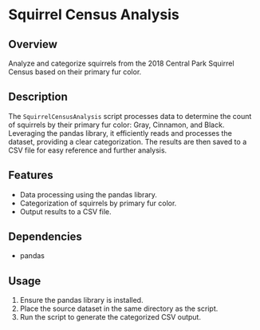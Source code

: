# Squirrel Census Analysis

## Overview
Analyze and categorize squirrels from the 2018 Central Park Squirrel Census based on their primary fur color.

## Description
The `SquirrelCensusAnalysis` script processes data to determine the count of squirrels by their primary fur color: Gray, Cinnamon, and Black. Leveraging the pandas library, it efficiently reads and processes the dataset, providing a clear categorization. The results are then saved to a CSV file for easy reference and further analysis.

## Features
- Data processing using the pandas library.
- Categorization of squirrels by primary fur color.
- Output results to a CSV file.

## Dependencies
- pandas

## Usage
1. Ensure the pandas library is installed.
2. Place the source dataset in the same directory as the script.
3. Run the script to generate the categorized CSV output.
